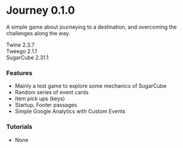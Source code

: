 # Journey 0.1.0

A simple game about journeying to a destination, and overcoming the challenges along the way.

Twine 2.3.7\
Tweego 2.1.1\
SugarCube 2.31.1

### Features

- Mainly a test game to explore some mechanics of SugarCube
- Random series of event cards
- Item pick ups (keys)
- Startup, Footer passages
- Simple Google Analytics with Custom Events

### Tutorials
- None
